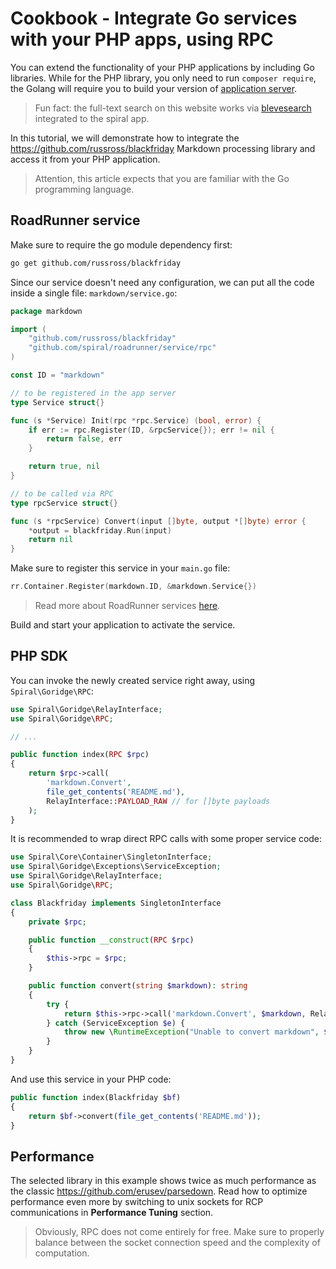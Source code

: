 # Cookbook - Integrate Go services with your PHP apps, using RPC

You can extend the functionality of your PHP applications by including Go libraries. While for the PHP library,
you only need to run `composer require`, the Golang will require you to build your version
of [application server](/framework/application-server.md).

> Fun fact: the full-text search on this website works via [blevesearch](https://github.com/blevesearch/bleve)
> integrated to the spiral app.

In this tutorial, we will demonstrate how to integrate the https://github.com/russross/blackfriday Markdown processing
library and access it from your PHP application.

> Attention, this article expects that you are familiar with the Go programming language.

## RoadRunner service

Make sure to require the go module dependency first:

```bash
go get github.com/russross/blackfriday
```

Since our service doesn't need any configuration, we can put all the code inside a single file: `markdown/service.go`:

```go
package markdown

import (
	"github.com/russross/blackfriday"
	"github.com/spiral/roadrunner/service/rpc"
)

const ID = "markdown"

// to be registered in the app server
type Service struct{}

func (s *Service) Init(rpc *rpc.Service) (bool, error) {
	if err := rpc.Register(ID, &rpcService{}); err != nil {
		return false, err
	}

	return true, nil
}

// to be called via RPC
type rpcService struct{}

func (s *rpcService) Convert(input []byte, output *[]byte) error {
	*output = blackfriday.Run(input)
	return nil
}
```

Make sure to register this service in your `main.go` file:

```go
rr.Container.Register(markdown.ID, &markdown.Service{})
```

> Read more about RoadRunner services [here](https://roadrunner.dev/docs/beep-beep-service).

Build and start your application to activate the service.

## PHP SDK

You can invoke the newly created service right away, using `Spiral\Goridge\RPC`:

```php
use Spiral\Goridge\RelayInterface;
use Spiral\Goridge\RPC;

// ...

public function index(RPC $rpc)
{
    return $rpc->call(
        'markdown.Convert',
        file_get_contents('README.md'),
        RelayInterface::PAYLOAD_RAW // for []byte payloads
    );
}
```

It is recommended to wrap direct RPC calls with some proper service code:

```php
use Spiral\Core\Container\SingletonInterface;
use Spiral\Goridge\Exceptions\ServiceException;
use Spiral\Goridge\RelayInterface;
use Spiral\Goridge\RPC;

class Blackfriday implements SingletonInterface
{
    private $rpc;

    public function __construct(RPC $rpc)
    {
        $this->rpc = $rpc;
    }

    public function convert(string $markdown): string
    {
        try {
            return $this->rpc->call('markdown.Convert', $markdown, RelayInterface::PAYLOAD_RAW);
        } catch (ServiceException $e) {
            throw new \RuntimeException("Unable to convert markdown", $e->getCode(), $e);
        }
    }
}
```

And use this service in your PHP code:

```php
public function index(Blackfriday $bf)
{
    return $bf->convert(file_get_contents('README.md'));
}
```

## Performance

The selected library in this example shows twice as much performance as the classic https://github.com/erusev/parsedown.
Read how to optimize performance even more by switching to unix sockets for RCP communications in **Performance Tuning**
section.

> Obviously, RPC does not come entirely for free. Make sure to properly balance between the socket connection speed
> and the complexity of computation.  
